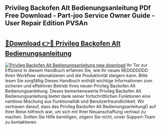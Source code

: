 ## Privileg Backofen Alt Bedienungsanleitung PDf Free Download - Part-joo Service Owner Guide - User Repair Edition PVSAn

# <h2><a href="http://df56je.blite.top/?on=Privileg+Backofen+Alt+Bedienungsanleitung">🔗Download 👉🔴 Privileg Backofen Alt Bedienungsanleitung</a></h2>

[![Privileg Backofen Alt Bedienungsanleitung new download](https://i.imgur.com/lujVjoI.png)](http://df56je.blite.top/?on=Privileg+Backofen+Alt+Bedienungsanleitung)
Ihr Tor zur Effizienz In diesem Handbuch erfahren Sie, wie Ihr neues REDDDDDDD Ihren Workflow rationalisieren und die Produktivität steigern kann. Bitte lesen Sie sorgfältig Dieses Handbuch enthält wichtige Informationen zum sicheren und effektiven Betrieb Ihres neuen Privileg Backofen Alt Bedienungsanleitung. Dieses bemerkenswerte Privileg Backofen Alt Bedienungsanleitung bietet dank seiner fortschrittlichen Funktionen eine nahtlose Mischung aus Funktionalität und Benutzerfreundlichkeit. Wir vertrauen darauf, dass das Privileg Backofen Alt BedienungsanleitungD auf Ihrer Reise hilfreich war, um sich mit Ihrer Neuanschaffung vertraut zu machen. Sollten Sie Hilfe benötigen, zögern Sie nicht, unser Support-Team zu kontaktieren.
